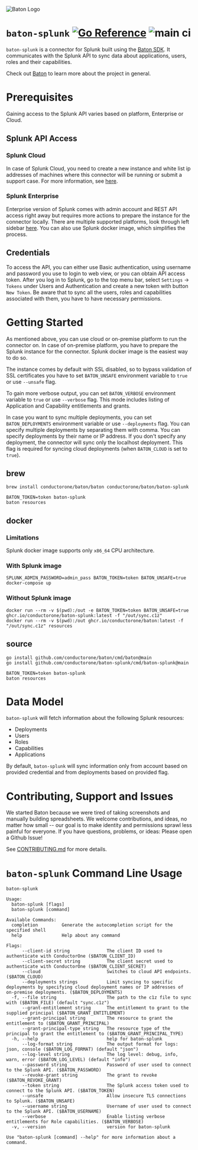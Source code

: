 ![Baton Logo](./docs/images/baton-logo.png)

# `baton-splunk` [![Go Reference](https://pkg.go.dev/badge/github.com/conductorone/baton-splunk.svg)](https://pkg.go.dev/github.com/conductorone/baton-splunk) ![main ci](https://github.com/conductorone/baton-splunk/actions/workflows/main.yaml/badge.svg)

`baton-splunk` is a connector for Splunk built using the [Baton SDK](https://github.com/conductorone/baton-sdk). It communicates with the Splunk API to sync data about applications, users, roles and their capabilities.

Check out [Baton](https://github.com/conductorone/baton) to learn more about the project in general.

# Prerequisites

Gaining access to the Splunk API varies based on platform, Enterprise or Cloud. 

## Splunk API Access
### Splunk Cloud

In case of Splunk Cloud, you need to create a new instance and white list ip addresses of machines where this connector will be running or submit a support case. For more information, see [here](https://docs.splunk.com/Documentation/SplunkCloud/9.0.2303/RESTTUT/RESTandCloud). 


### Splunk Enterprise

Enterprise version of Splunk comes with admin account and REST API access right away but requires more actions to prepare the instance for the connector locally. There are multiple supported platforms, look through left sidebar [here](https://docs.splunk.com/Documentation/Splunk/9.0.5/Installation/Whatsinthismanual). You can also use Splunk docker image, which simplifies the process.

## Credentials

To access the API, you can either use Basic authentication, using username and password you use to login to web view, or you can obtain API access token. After you log in to Splunk, go to the top menu bar, select `Settings` -> `Tokens` under Users and Authentication and create a new token with button `New Token`. Be aware that to sync all the users, roles and capabilities associated with them, you have to have necessary permissions.

# Getting Started

As mentioned above, you can use cloud or on-premise platform to run the connector on. In case of on-premise platform, you have to prepare the Splunk instance for the connector. Splunk docker image is the easiest way to do so.

The instance comes by default with SSL disabled, so to bypass validation of SSL certificates you have to set `BATON_UNSAFE` environment variable to `true` or use `--unsafe` flag.

To gain more verbose output, you can set `BATON_VERBOSE` environment variable to `true` or use `--verbose` flag. This mode includes listing of Application and Capability entitlements and grants.

In case you want to sync multiple deployments, you can set `BATON_DEPLOYMENTS` environment variable or use `--deployments` flag. You can specify multiple deployments by separating them with comma. You can specify deployments by their name or IP address. If you don't specify any deployment, the connector will sync only the localhost deployment. This flag is required for syncing cloud deployments (when `BATON_CLOUD` is set to `true`).

## brew

```
brew install conductorone/baton/baton conductorone/baton/baton-splunk

BATON_TOKEN=token baton-splunk
baton resources
```

## docker

### Limitations
Splunk docker image supports only `x86_64` CPU architecture. 

### With Splunk image
```
SPLUNK_ADMIN_PASSWORD=admin_pass BATON_TOKEN=token BATON_UNSAFE=true docker-compose up
```

### Without Splunk image
```
docker run --rm -v $(pwd):/out -e BATON_TOKEN=token BATON_UNSAFE=true ghcr.io/conductorone/baton-splunk:latest -f "/out/sync.c1z"
docker run --rm -v $(pwd):/out ghcr.io/conductorone/baton:latest -f "/out/sync.c1z" resources
```

## source

```
go install github.com/conductorone/baton/cmd/baton@main
go install github.com/conductorone/baton-splunk/cmd/baton-splunk@main

BATON_TOKEN=token baton-splunk
baton resources
```

# Data Model

`baton-splunk` will fetch information about the following Splunk resources:

- Deployments
- Users
- Roles
- Capabilities
- Applications

By default, `baton-splunk` will sync information only from account based on provided credential and from deployments based on provided flag.

# Contributing, Support and Issues

We started Baton because we were tired of taking screenshots and manually building spreadsheets. We welcome contributions, and ideas, no matter how small -- our goal is to make identity and permissions sprawl less painful for everyone. If you have questions, problems, or ideas: Please open a Github Issue!

See [CONTRIBUTING.md](https://github.com/ConductorOne/baton/blob/main/CONTRIBUTING.md) for more details.

# `baton-splunk` Command Line Usage

```
baton-splunk

Usage:
  baton-splunk [flags]
  baton-splunk [command]

Available Commands:
  completion         Generate the autocompletion script for the specified shell
  help               Help about any command

Flags:
      --client-id string              The client ID used to authenticate with ConductorOne ($BATON_CLIENT_ID)
      --client-secret string          The client secret used to authenticate with ConductorOne ($BATON_CLIENT_SECRET)
      --cloud                         Switches to cloud API endpoints. ($BATON_CLOUD)
      --deployments strings           Limit syncing to specific deployments by specifying cloud deployment names or IP addresses of on-premise deployments. ($BATON_DEPLOYMENTS)
  -f, --file string                   The path to the c1z file to sync with ($BATON_FILE) (default "sync.c1z")
      --grant-entitlement string      The entitlement to grant to the supplied principal ($BATON_GRANT_ENTITLEMENT)
      --grant-principal string        The resource to grant the entitlement to ($BATON_GRANT_PRINCIPAL)
      --grant-principal-type string   The resource type of the principal to grant the entitlement to ($BATON_GRANT_PRINCIPAL_TYPE)
  -h, --help                          help for baton-splunk
      --log-format string             The output format for logs: json, console ($BATON_LOG_FORMAT) (default "json")
      --log-level string              The log level: debug, info, warn, error ($BATON_LOG_LEVEL) (default "info")
      --password string               Password of user used to connect to the Splunk API. ($BATON_PASSWORD)
      --revoke-grant string           The grant to revoke ($BATON_REVOKE_GRANT)
      --token string                  The Splunk access token used to connect to the Splunk API. ($BATON_TOKEN)
      --unsafe                        Allow insecure TLS connections to Splunk. ($BATON_UNSAFE)
      --username string               Username of user used to connect to the Splunk API. ($BATON_USERNAME)
      --verbose                       Enable listing verbose entitlements for Role capabilities. ($BATON_VERBOSE)
  -v, --version                       version for baton-splunk

Use "baton-splunk [command] --help" for more information about a command.

```
